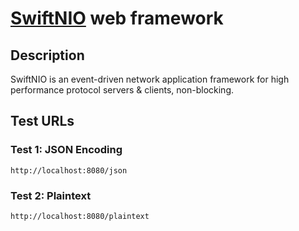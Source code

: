 # [SwiftNIO](https://github.com/apple/swift-nio) web framework

## Description

SwiftNIO is an event-driven network application framework for high performance protocol servers & clients, non-blocking.

## Test URLs

### Test 1: JSON Encoding 

    http://localhost:8080/json

### Test 2: Plaintext

    http://localhost:8080/plaintext
